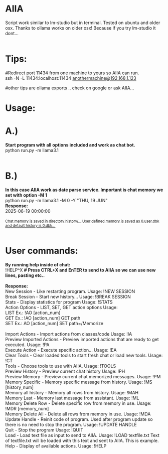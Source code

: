 # AIIA <br>
Script work similar to lm-studio but in terminal. Tested on ubuntu and older osx. Thanks to ollama works on older osx! Because if you try lm-studio it dont...<br>
<br>
# <b>Tips:</b><br>
  #Redirect port 11434 from one machine to yours so AIIA can run.<br>
  ssh -N -L 11434:localhost:11434 anothermachine@192.168.1.123<br>
  
  #other tips are ollama exports .. check on google or ask AIIA...
<br>
# <b>Usage:</b><br>
# A.)<br>
<b>Start program with all options included and work as chat bot.</b><br>
python run.py -m llama3.1<br>
<br>
# B.)<br>
<b>In this case AIIA work as date parse service. Important is chat memory we set with option -M 1</b><br>
python run.py -m llama3.1 -M 0 -Y "THU, 19 JUN"<br>
<b>Response:</b><br>
2025-06-19 00:00:00<br>
<br>
<small><u>Chat memory is saved in directory history/... User defined memory is saved as 0.user.dbk and default history is 0.dbk...</u></small><br>
<br>
# User commands:<br>
<b>By running help inside of chat:</b><br>
!HELP^X <b># Press CTRL+X and EnTER to send to AIIA so we can use new lines, pasting etc..</b><br>
<br>
<b>Response:</b><br>
New Session - Like restarting program. Usage: !NEW SESSION<br>
Break Session - Start new history... Usage: !BREAK SESSION<br>
Stats - Display statistics for program Usage: !STATS<br>
Action Options - LIST, SET, GET action options Usage: <br>
LIST Ex.: !AO [action_num]<br>
GET Ex.: !AO [action_num] GET path<br>
SET Ex.: AO [action_num] SET path=/Memorize<br>
<br>
Import Actions - Import actions from classes/code Usage: !IA<br>
Preview Imported Actions - Preview imported actions that are ready to get executed. Usage: !PA<br>
Execute Action - Execute specific action... Usage: !EA<br>
Clear Tools - Clear loaded tools to start fresh chat or load new tools. Usage: !CT<br>
Tools - Choose tools to use with AIIA. Usage: !TOOLS<br>
Preview History - Preview current chat history Usage: !PH<br>
Preview Memory - Preview current chat memorized messages. Usage: !PM<br>
Memory Specific - Memory specific message from history. Usage: !MS [history_num]<br>
Memory all history - Memory all rows from history. Usage: !MAH<br>
Memory Last - Memory last message from assistant. Usage: !ML<br>
Memory Delete Row - Delete specific row from memory in use. Usage: !MDR [memory_num]<br>
Memory Delete All - Delete all rows from memory in use. Usage: !MDA<br>
Update Handle - Reinit code of program. Used after program update so there is no need to stop the program. Usage: !UPDATE HANDLE<br>
Quit - Stop the program Usage: !QUIT<br>
Load - Load text file as input to send to AIIA. Usage: !LOAD textfile.txt Text of textfile.txt will be loaded with this text and sent to AIIA. This is example.<br>
Help - Display of available actions. Usage: !HELP<br>
<br>
